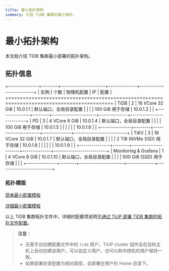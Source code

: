 ```yaml
---
title: 最小拓扑架构
summary: 介绍 TiDB 集群的最小拓扑。
---
```


# 最小拓扑架构

本文档介绍 TiDB 集群最小部署的拓扑架构。

## 拓扑信息

+---------------+--------+----------------------+--------------+--------------------------+
| 实例           | 个数   | 物理机配置             | IP           | 配置                      |
+===============+========+======================+==============+==========================+
| TiDB          | 2      | 16 VCore 32 GiB      | 10.0.1.1     | 默认端口，全局目录配置       |
|               |        | 100 GiB 用于存储      | 10.0.1.2     |                          |
+---------------+--------+----------------------+--------------+--------------------------+
| PD            | 3      | 4 VCore 8 GiB        | 10.0.1.4     | 默认端口，全局目录配置       |
|               |        | 100 GiB 用于存储      | 10.0.1.5     |                          |
|               |        |                      | 10.0.1.6     |                          |
+---------------+--------+----------------------+--------------+--------------------------+
| TiKV          | 3      | 16 VCore 32 GiB      | 10.0.1.7     | 默认端口，全局目录配置       |
|               |        | 2 TiB (NVMe SSD) 用于存储 | 10.0.1.8  |                         |
|               |        |                      | 10.0.1.9     |                          |
+---------------+--------+----------------------+--------------+--------------------------+
| Monitoring & Grafana | 1 | 4 VCore 8 GiB      | 10.0.1.10    | 默认端口，全局目录配置       |
|               |        | 500 GiB (SSD) 用于存储 |              |                         |
+---------------+--------+----------------------+--------------+--------------------------+

### 拓扑模版

[简单最小配置模板](https://github.com/pingcap/docs/blob/master/config-templates/simple-mini.yaml)

[详细最小配置模板](https://github.com/pingcap/docs/blob/master/config-templates/complex-mini.yaml)

以上 TiDB 集群拓扑文件中，详细的配置项说明见[通过 TiUP 部署 TiDB 集群的拓扑文件配置](/tiup/tiup-cluster-topology-reference.md)。

> **注意：**
>
> - 无需手动创建配置文件中的 `tidb` 用户，TiUP cluster 组件会在目标主机上自动创建该用户。可以自定义用户，也可以和中控机的用户保持一致。
> - 如果部署目录配置为相对路径，会部署在用户的 Home 目录下。
